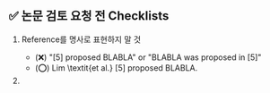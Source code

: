 ## ✅ 논문 검토 요청 전 Checklists

1. Reference를 명사로 표현하지 말 것
    * (❌) "[5] proposed BLABLA" or "BLABLA was proposed in [5]"
    * (⭕) Lim \textit{et al.} [5] proposed BLABLA.
  
2.  
